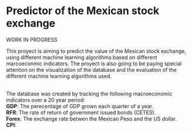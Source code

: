 # Predictor of the Mexican stock exchange
WORK IN PROGRESS

This proyect is aiming to predict the value of the Mexican stock exchange, using different machine learning algorithms based on different marcoeconmic indicators. The proyect is also going to be paying special attention on the visualization of the database and the evaluation of the different machine learning algorithms used. <br/>
<br/>

The database was created by tracking the following macroeconomic indicators over a 20 year period: <br/>
        **GDP**: The perecentage of GDP grown each quarter of a year. <br/>
        **RFR**: The rate of return of government issued bonds (CETES).<br/>
        **Forex**: The exchange rate betwen the Mexican Peso and the US dollar. <br/>
        **CPI**: <br/>


